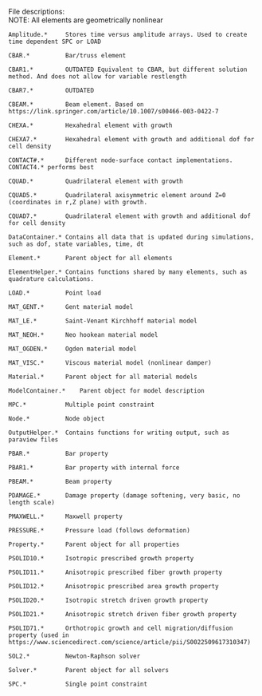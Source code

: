 File descriptions:\
NOTE: All elements are geometrically nonlinear

    Amplitude.*     Stores time versus amplitude arrays. Used to create time dependent SPC or LOAD

    CBAR.*          Bar/truss element
    
    CBAR1.*         OUTDATED Equivalent to CBAR, but different solution method. And does not allow for variable restlength
    
    CBAR7.*         OUTDATED
    
    CBEAM.*         Beam element. Based on https://link.springer.com/article/10.1007/s00466-003-0422-7
    
    CHEXA.*         Hexahedral element with growth
    
    CHEXA7.*        Hexahedral element with growth and additional dof for cell density
    
    CONTACT#.*      Different node-surface contact implementations. CONTACT4.* performs best
    
    CQUAD.*         Quadrilateral element with growth
    
    CQUAD5.*        Quadrilateral axisymmetric element around Z=0 (coordinates in r,Z plane) with growth.
    
    CQUAD7.*        Quadrilateral element with growth and additional dof for cell density
    
    DataContainer.* Contains all data that is updated during simulations, such as dof, state variables, time, dt
    
    Element.*       Parent object for all elements
    
    ElementHelper.* Contains functions shared by many elements, such as quadrature calculations.
    
    LOAD.*          Point load
    
    MAT_GENT.*      Gent material model
    
    MAT_LE.*        Saint-Venant Kirchhoff material model
    
    MAT_NEOH.*      Neo hookean material model
    
    MAT_OGDEN.*     Ogden material model
    
    MAT_VISC.*      Viscous material model (nonlinear damper)
    
    Material.*      Parent object for all material models
    
    ModelContainer.*    Parent object for model description
    
    MPC.*           Multiple point constraint
    
    Node.*          Node object
    
    OutputHelper.*  Contains functions for writing output, such as paraview files
    
    PBAR.*          Bar property
    
    PBAR1.*         Bar property with internal force
    
    PBEAM.*         Beam property
    
    PDAMAGE.*       Damage property (damage softening, very basic, no length scale)
    
    PMAXWELL.*      Maxwell property
    
    PRESSURE.*      Pressure load (follows deformation)
    
    Property.*      Parent object for all properties
    
    PSOLID10.*      Isotropic prescribed growth property
    
    PSOLID11.*      Anisotropic prescribed fiber growth property
    
    PSOLID12.*      Anisotropic prescribed area growth property
    
    PSOLID20.*      Isotropic stretch driven growth property
    
    PSOLID21.*      Anisotropic stretch driven fiber growth property
    
    PSOLID71.*      Orthotropic growth and cell migration/diffusion property (used in https://www.sciencedirect.com/science/article/pii/S0022509617310347)
    
    SOL2.*          Newton-Raphson solver
    
    Solver.*        Parent object for all solvers
    
    SPC.*           Single point constraint
